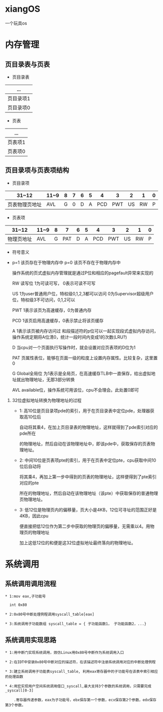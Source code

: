 # xiangOS
一个玩具os



内存管理
===========================
## 页目录表与页表

* 页目录表

 ... |
-----|
页目录项1|
页目录项0|

* 页表

 ... |
-----|
页表项1|
页表项0|



## 页目录项与页表项结构

* 页目录项

31~12 | 11~9 | 8 | 7 | 6 | 5 | 4 | 3 | 2 | 1 | 0 |
------|------|---|---|---|---|---|---|---|---|---|
页表物理页地址 | AVL | G | 0 | D | A | PCD | PWT | US | RW | P |

* 页表项

31~12 | 11~9 | 8 | 7 | 6 | 5 | 4 | 3 | 2 | 1 | 0 |
------|------|---|---|---|---|---|---|---|---|---|
物理页地址 | AVL | G | PAT | D | A | PCD | PWT | US | RW | P |

* 符号意义
 *	p=1    该页存在于物理内存中         p=0  该页不存在于物理内存中

   	操作系统的页式虚拟内存管理就是通过P位和相应的pagefault异常来实现的

	RW     读写位  1为可读可写， 0表示可读不可写

	US     1为user普通用户位，特权级0,1,2,3都可以访问 0为Supervisor超级用户位，特权级3不可访问，0,1,2可以

	PWT    1表示该页为高速缓存，0为普通内存

	PCD    1该页启用高速缓存，0表示禁止将该页缓存

	A		1表示该页被内存访问过 和段描述符的p位可以一起实现段式虚拟内存访问，操作系统定期将A位清0，统计一段时间内变成1的次数(LRU?)

	D		当cpu对一个页面执行写操作时，就会设置对应页表项的D位为1

	PAT	页属性表位，能够在页面一级的粒度上设置内存属性。比较复杂，这里置0

	G		Global全局位 为1表示是全局页，在高速缓存TLB中一直保存，给出虚拟地址就出物理地址，无那3部分转换

	AVL	available位，操作系统可用该位，cpu不会理会。此处置0即可


1. 32位虚拟地址转换为物理地址的过程
    * 1: 高10位是页目录项pde的索引，用于在页目录表中定位pde，处理器获取高10位后

		 自动将其乘4，在加上页目录表的物理地址，这样就得到了pde索引对应的pde所在  

		 的物理地址，然后自动在该物理地址中，即该pde中，获取保存的页表物理地址。

	* 2: 中间10位是页表项pte的索引，用于在页表中定位pte，cpu获取中间10位后自动将  

		 将其乘4，再加上第一步中得到的页表的物理地址，这样便得到了pte索引对应的pte
  
         所在的物理地址，然后自动在该物理地址（该pte）中获取保存的普通物理页物理地址。

	* 3: 低12位是物理页内的偏移量，页大小是4KB，12位可寻址的范围正好是4KB，因此cpu

		 便直接把低12位作为第二步中获取的物理页的偏移量，无需乘以4。用物理页的物理地址
 
		 加上这低12位的和便是这32位虚拟地址最终落向的物理地址。

系统调用
===============
## 系统调用调用流程

	* 1:mov eax,子功能号

	  int 0x80

	* 2:0x80号中断处理例程调用syscall_table[eax]
	
	* 3:系统调用子功能数组 syscall_table = { 子功能函数1， 子功能函数2，...}

## 系统调用实现思路

	* 1:用中断门实现系统调用，效仿Linux用0x80号中断作为系统调用入口

	* 2:在IDT中安装0x80号中断对应的描述符，在该描述符中注册系统调用对应的中断处理例程

	* 3:建立系统调用子功能表syscall_table, 利用eax寄存器中的子功能号在该表中索引相应的处理函数

	* 4:用宏实现用户空间系统调用借口_syscall,最大支持3个参数的系统调用，只需要完成_syscall[0-3]

		.寄存器传递参数，eax为子功能号，ebx保存第一个参数，ecx保存第2个参数，edx保存第3个参数。 
